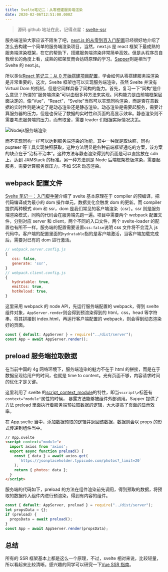 ```yaml
---
title: Svelte笔记二：从零搭建服务端渲染
date: 2020-02-06T12:51:00.000Z
---
```


> 源码 github 地址在此，记得点星：[svelte-ssr](https://github.com/brandonxiang/svelte-ssr)

服务端渲染大家应该不陌生了吧，[next.js 的从零到百入门配置](https://brandonxiang.top/blog/react4)已经很好地介绍了怎么去构建一个简单的服务端渲染项目，当然，next.js 是 react 框架下最成熟的服务端渲染框架，在它的帮助下，搭建服务端渲染非常简单高效。但是从程序员自我增长的角度上看，成熟的框架反而会妨碍原理的学习。[Sapper](https://github.com/sveltejs/sapper)则是相当于 Svelte 的 next.js。

所以类似[React 笔记三：从 0 开始搭建项目配置](https://brandonxiang.top/blog/react3)，学会如何从零搭建服务端渲染是非常重要的，这次，Svelte 框架也可以实现服务端渲染，虽然 Svelte 并没有 Virtual Dom 的机制，但是它同样具备了同构的能力。首先，复习一下“同构”是什么意思？所谓的“服务端渲染”可以由很多种方法来实现。同构能力是由前端框架层面决定的，像“Vue”，“React”，“Svelte”当然可以实现同构渲染，而是否在意数据的实时性则是决定了是动态渲染还是静态渲染。动态渲染是需要起服务，需要计算服务器的压力，但是也保证了数据的实时性和页面的高显示效率。静态渲染则不需要考虑服务端的压力，而有取舍，需要 leader 们根据实际情况决策。

![Nodejs服务端渲染](https://brandonxiang.top/img/nodejs-ssr.png)

而不实现同构一样可以达到服务端渲染的功能，其中一种就是取快照，同构 pupteer 等工具实现快照获取，这种方法明显是各种前端框架通吃的方案，该方案的缺点在于“治标不治本”。这种方法与静态渲染得到的页面是可以直接放在 cdn 上，达到 JAMStack 的标准。另一种方法则是 Node 后端框架模版渲染，需要起服务，需要计算服务器压力，不如 SSR 动态渲染。

## webpack 配置文件

[Svelte 笔记一：入门脚手架](https://brandonxiang.top/blog/react1)介绍了 svelte 基本原理在于 compiler 的预编译，把代码编译成为最小的 dom 操作单元，数据变化会触发 dom 的更新。而 compiler 提供两种模式 dom 和 ssr，dom 是我们常见的客户端渲染（csr）。ssr 则是服务端渲染模式，同构的代码会在服务端先跑一遍。项目中需要两个 webpack 配置文件，分别对应 server 和 client，两个不同的入口文件，两个 svelte-loader 的配置也有所不一样。服务端的配置需要设置`css:false`说明 css 文件将不会混入 js 代码中。客户端的配置里面的`hydratable`指的是客户端激活，当客户端加载完成后，需要对已有的 dom 进行激活。

```javascript
// webpack.server.config.js
{
   css: false,
   generate: 'ssr',
}
// webpack.client.config.js
{
   hydratable: true,
   emitCss: true,
   hotReload: true,
}
```

这里采用 webpack 的 node API，先运行服务端配置的 webpack，得到 svelte 组件对象，`AppServer.render`则会得到预渲染得到的 html，css，head 等字符串，将其拼接到 index.html，再运行客户端配置的 webpack，则会得到动态渲染好的页面。

```javascript
const { default: AppServer } = require("../dist/server");
const App = await AppServer.render();
```

## preload 服务端拉取数据

在当前中国的 4g 网络环境下，服务端渲染的魅力不在于 html 的拼接，而是在于数据呈现给用户的时间，也就是 time to content。光有页面不够，内容请求时间的优化才是关键。

这里利用了 svelte 的[script_context_module](https://svelte.dev/docs#script_context_module)的特性，即当`<script\>`标签有 `context="module"`属性的时候， 暴露方法能够被组件外部调用。Sapper 提供了方法 preload 里面执行着服务端预拉取数据的逻辑，大大提高了页面的显示效率。

在 App.svelte 当中，添加数据预取的逻辑并返回该数据，数据则会以 props 的形式传递到组件当中。

```html
// App.svelte
<script context="module">
  import axios from 'axios';
  export async function preload() {
    const { data } = await axios.get(
      `https://jsonplaceholder.typicode.com/photos?_limit=20`
    );
    return { photos: data };
  }
</script>
```

服务端的代码如下，preload 的方法在组件渲染前先调用，得到预取的数据，将预取的数据传入组件内进行预渲染，得到有内容的组件。

```javascript
const { default: AppServer, preload } = require("../dist/server");
let propsData = {};
if (preload) {
  propsData = await preload();
}
const App = await AppServer.render(propsData);
```

## 总结

所有的 SSR 框架基本上都是这么一个原理，不过，svelte 相对来说，比较轻量，所以看起来比较清晰。感兴趣的同学可以研究一下[Vue SSR 指南](https://ssr.vuejs.org/zh/)。
